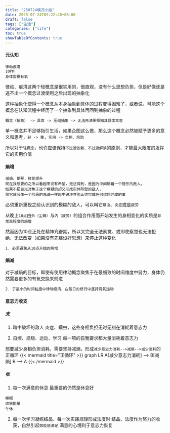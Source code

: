 ```yaml
---
title: "250724境况小结"
date: 2025-07-24T09:22:40+08:00
draft: false
tags: ["生活"]
categories: ["life"]
toc: true
showTableOfContents: true
---
```


#### 元认知
```认知
律动痕清
10PM
身体需要有氧
```
律动、痕清这两个轻概念是很实用的，很直观，没有什么思想负担，但是好像还是逃不出一个概念过渡使用之后出现的抽象化

这种抽象化使得一个概念从本身抽象到具体的过程变得困难了，或者说，可能这个概念在认知流程中经历了一个抽象到具体再回到抽象的过程
```概念过渡使用之后出现的再抽象化
概念（抽象） -> 具体 -> 压缩抽象 -> 无法再清晰探知其具体本意
```
单一概念并不足够指引生活，如果企图这么做，那么这个概念必然被赋予更多的意义和思考，```轻 -> 重```，```实用 -> 负担、鸡肋```

所以对于```轻概念```，也许应该保持```不过渡依赖、不过渡解读```的原则，才能最大限度的发挥它的实用价值

#### 熵增
```#20250620记录
减熵，钢琴，技能提升
现在我想要的之所以看起来没有希望，无法得到，是因为中间隔着一个隐形的敌人，
如果不把目光对焦于这个模糊的却又形成实体障壁的敌人，
那它就会像一个险恶的鬼魂一样暗中破坏并阻止你完成任何你想完成的事
```
必须重新重视之前认识到的模糊的敌人，可以叫它```螨虫```、```炎症```或是```疲劳```

从晚上```10点```由```外（尘螨）```与```内（疲劳）```的组合作用而开始发生的身相变化的实质是```非常高程度的熵增```

然而因为10点正处在精神亢奋期，所以又完全无法察觉、或即使察觉也无法拒绝、无法改变（如果没有先建设好思想）来停止这种变化

```1. 必须避免从10点开始的熵增```

#### 熵减
对于减熵的目标，即使有使用律动概念聚焦于在最细致的时间维度中努力，身体仍然需要更多的有氧交换来前进

```2. 于最小的时间粒度中律动痕清，在每日的修行中坚持有氧运动```

#### 意志力收支

##### 支
1. 暗中破坏的敌人
炎症、螨虫，这些身相负担无时无刻在消耗着意志力

2. 自控、规矩、运动、学习
每一项的自我要求都大量消耗着意志力

想要减少身相负担消耗，需要坚持减熵，形成```减少意志力消耗-->减熵-->减少消耗```的正循环
{{< mermaid title="正循环" >}}
graph LR
A[减少意志力消耗] --> B[减熵]
B --> A
{{< /mermaid >}}

##### 收
1. 每一次满意的休息
最重要的仍然是休息好
```休息的实践优先级
睡眠
收摄能量
午休
```
2. 每一次学习凝练结晶、每一次实践规矩形成法度时
结晶、法度作为努力的收获，自然引起```效能感满足```
满意的心境利于意志力恢复